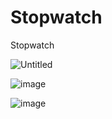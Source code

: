# Stopwatch
Stopwatch

![Untitled](https://user-images.githubusercontent.com/86563702/126636401-89d0acb1-f54f-4b3e-9474-6797552bfd83.png)

![image](https://user-images.githubusercontent.com/86563702/126636457-e59697df-3b5e-451b-8ed8-9be90103f6e4.png)

![image](https://user-images.githubusercontent.com/86563702/126636569-abc1e04d-7842-412d-9611-9bdf575c52ed.png)
